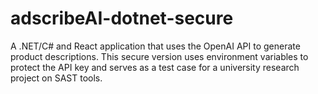 # adscribeAI-dotnet-secure
A .NET/C# and React application that uses the OpenAI API to generate product descriptions. This secure version uses environment variables to protect the API key and serves as a test case for a university research project on SAST tools.

